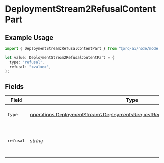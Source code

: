 # DeploymentStream2RefusalContentPart

## Example Usage

```typescript
import { DeploymentStream2RefusalContentPart } from "@orq-ai/node/models/operations";

let value: DeploymentStream2RefusalContentPart = {
  type: "refusal",
  refusal: "<value>",
};
```

## Fields

| Field                                                                                                                                                                        | Type                                                                                                                                                                         | Required                                                                                                                                                                     | Description                                                                                                                                                                  |
| ---------------------------------------------------------------------------------------------------------------------------------------------------------------------------- | ---------------------------------------------------------------------------------------------------------------------------------------------------------------------------- | ---------------------------------------------------------------------------------------------------------------------------------------------------------------------------- | ---------------------------------------------------------------------------------------------------------------------------------------------------------------------------- |
| `type`                                                                                                                                                                       | [operations.DeploymentStream2DeploymentsRequestRequestBodyPrefixMessages4Type](../../models/operations/deploymentstream2deploymentsrequestrequestbodyprefixmessages4type.md) | :heavy_check_mark:                                                                                                                                                           | The type of the content part.                                                                                                                                                |
| `refusal`                                                                                                                                                                    | *string*                                                                                                                                                                     | :heavy_check_mark:                                                                                                                                                           | The refusal message generated by the model.                                                                                                                                  |